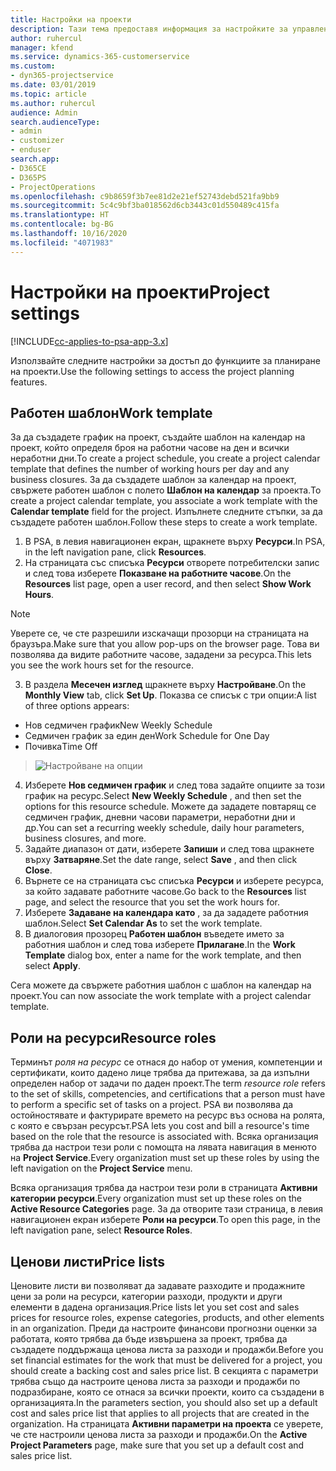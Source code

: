 ```yaml
---
title: Настройки на проекти
description: Тази тема предоставя информация за настройките за управление на проекти.
author: ruhercul
manager: kfend
ms.service: dynamics-365-customerservice
ms.custom:
- dyn365-projectservice
ms.date: 03/01/2019
ms.topic: article
ms.author: ruhercul
audience: Admin
search.audienceType:
- admin
- customizer
- enduser
search.app:
- D365CE
- D365PS
- ProjectOperations
ms.openlocfilehash: c9b8659f3b7ee81d2e21ef52743debd521fa9bb9
ms.sourcegitcommit: 5c4c9bf3ba018562d6cb3443c01d550489c415fa
ms.translationtype: HT
ms.contentlocale: bg-BG
ms.lasthandoff: 10/16/2020
ms.locfileid: "4071983"
---
```

# <a name="project-settings"></a><span data-ttu-id="0d869-103">Настройки на проекти</span><span class="sxs-lookup"><span data-stu-id="0d869-103">Project settings</span></span>

[!INCLUDE[cc-applies-to-psa-app-3.x](../includes/cc-applies-to-psa-app-3x.md)]

<span data-ttu-id="0d869-104">Използвайте следните настройки за достъп до функциите за планиране на проекти.</span><span class="sxs-lookup"><span data-stu-id="0d869-104">Use the following settings to access the project planning features.</span></span>

## <a name="work-template"></a><span data-ttu-id="0d869-105">Работен шаблон</span><span class="sxs-lookup"><span data-stu-id="0d869-105">Work template</span></span>

<span data-ttu-id="0d869-106">За да създадете график на проект, създайте шаблон на календар на проект, който определя броя на работни часове на ден и всички неработни дни.</span><span class="sxs-lookup"><span data-stu-id="0d869-106">To create a project schedule, you create a project calendar template that defines the number of working hours per day and any business closures.</span></span> <span data-ttu-id="0d869-107">За да създадете шаблон за календар на проект, свържете работен шаблон с полето **Шаблон на календар** за проекта.</span><span class="sxs-lookup"><span data-stu-id="0d869-107">To create a project calendar template, you associate a work template with the **Calendar template** field for the project.</span></span> <span data-ttu-id="0d869-108">Изпълнете следните стъпки, за да създадете работен шаблон.</span><span class="sxs-lookup"><span data-stu-id="0d869-108">Follow these steps to create a work template.</span></span>

1. <span data-ttu-id="0d869-109">В PSA, в левия навигационен екран, щракнете върху **Ресурси**.</span><span class="sxs-lookup"><span data-stu-id="0d869-109">In PSA, in the left navigation pane, click **Resources**.</span></span> 
2. <span data-ttu-id="0d869-110">На страницата със списъка **Ресурси** отворете потребителски запис и след това изберете **Показване на работните часове**.</span><span class="sxs-lookup"><span data-stu-id="0d869-110">On the **Resources** list page, open a user record, and then select **Show Work Hours**.</span></span>

  > [!NOTE]
  > <span data-ttu-id="0d869-111">Уверете се, че сте разрешили изскачащи прозорци на страницата на браузъра.</span><span class="sxs-lookup"><span data-stu-id="0d869-111">Make sure that you allow pop-ups on the browser page.</span></span> <span data-ttu-id="0d869-112">Това ви позволява да видите работните часове, зададени за ресурса.</span><span class="sxs-lookup"><span data-stu-id="0d869-112">This lets you see the work hours set for the resource.</span></span>
  
3. <span data-ttu-id="0d869-113">В раздела **Месечен изглед** щракнете върху **Настройване**.</span><span class="sxs-lookup"><span data-stu-id="0d869-113">On the **Monthly View** tab, click **Set Up**.</span></span> <span data-ttu-id="0d869-114">Показва се списък с три опции:</span><span class="sxs-lookup"><span data-stu-id="0d869-114">A list of three options appears:</span></span> 

  - <span data-ttu-id="0d869-115">Нов седмичен график</span><span class="sxs-lookup"><span data-stu-id="0d869-115">New Weekly Schedule</span></span>
  - <span data-ttu-id="0d869-116">Седмичен график за един ден</span><span class="sxs-lookup"><span data-stu-id="0d869-116">Work Schedule for One Day</span></span>
  - <span data-ttu-id="0d869-117">Почивка</span><span class="sxs-lookup"><span data-stu-id="0d869-117">Time Off</span></span>

> ![Настройване на опции](media/project-13.png)

4. <span data-ttu-id="0d869-119">Изберете **Нов седмичен график** и след това задайте опциите за този график на ресурс.</span><span class="sxs-lookup"><span data-stu-id="0d869-119">Select **New Weekly Schedule** , and then set the options for this resource schedule.</span></span> <span data-ttu-id="0d869-120">Можете да зададете повтарящ се седмичен график, дневни часови параметри, неработни дни и др.</span><span class="sxs-lookup"><span data-stu-id="0d869-120">You can set a recurring weekly schedule, daily hour parameters, business closures, and more.</span></span>
5. <span data-ttu-id="0d869-121">Задайте диапазон от дати, изберете **Запиши** и след това щракнете върху **Затваряне**.</span><span class="sxs-lookup"><span data-stu-id="0d869-121">Set the date range, select **Save** , and then click **Close**.</span></span> 
6. <span data-ttu-id="0d869-122">Върнете се на страницата със списъка **Ресурси** и изберете ресурса, за който задавате работните часове.</span><span class="sxs-lookup"><span data-stu-id="0d869-122">Go back to the **Resources** list page, and select the resource that you set the work hours for.</span></span> 
7. <span data-ttu-id="0d869-123">Изберете **Задаване на календара като** , за да зададете работния шаблон.</span><span class="sxs-lookup"><span data-stu-id="0d869-123">Select **Set Calendar As** to set the work template.</span></span> 
8. <span data-ttu-id="0d869-124">В диалоговия прозорец **Работен шаблон** въведете името за работния шаблон и след това изберете **Прилагане**.</span><span class="sxs-lookup"><span data-stu-id="0d869-124">In the **Work Template** dialog box, enter a name for the work template, and then select **Apply**.</span></span> 

<span data-ttu-id="0d869-125">Сега можете да свържете работния шаблон с шаблон на календар на проект.</span><span class="sxs-lookup"><span data-stu-id="0d869-125">You can now associate the work template with a project calendar template.</span></span>

## <a name="resource-roles"></a><span data-ttu-id="0d869-126">Роли на ресурси</span><span class="sxs-lookup"><span data-stu-id="0d869-126">Resource roles</span></span>

<span data-ttu-id="0d869-127">Терминът *роля на ресурс* се отнася до набор от умения, компетенции и сертификати, които дадено лице трябва да притежава, за да изпълни определен набор от задачи по даден проект.</span><span class="sxs-lookup"><span data-stu-id="0d869-127">The term *resource role* refers to the set of skills, competencies, and certifications that a person must have to perform a specific set of tasks on a project.</span></span> <span data-ttu-id="0d869-128">PSA ви позволява да остойностявате и фактурирате времето на ресурс въз основа на ролята, с която е свързан ресурсът.</span><span class="sxs-lookup"><span data-stu-id="0d869-128">PSA lets you cost and bill a resource's time based on the role that the resource is associated with.</span></span> <span data-ttu-id="0d869-129">Всяка организация трябва да настрои тези роли с помощта на лявата навигация в менюто на **Project Service**.</span><span class="sxs-lookup"><span data-stu-id="0d869-129">Every organization must set up these roles by using the left navigation on the **Project Service** menu.</span></span>

<span data-ttu-id="0d869-130">Всяка организация трябва да настрои тези роли в страницата **Активни категории ресурси**.</span><span class="sxs-lookup"><span data-stu-id="0d869-130">Every organization must set up these roles on the **Active Resource Categories** page.</span></span> <span data-ttu-id="0d869-131">За да отворите тази страница, в левия навигационен екран изберете **Роли на ресурси**.</span><span class="sxs-lookup"><span data-stu-id="0d869-131">To open this page, in the left navigation pane, select **Resource Roles**.</span></span>

## <a name="price-lists"></a><span data-ttu-id="0d869-132">Ценови листи</span><span class="sxs-lookup"><span data-stu-id="0d869-132">Price lists</span></span>

<span data-ttu-id="0d869-133">Ценовите листи ви позволяват да задавате разходите и продажните цени за роли на ресурси, категории разходи, продукти и други елементи в дадена организация.</span><span class="sxs-lookup"><span data-stu-id="0d869-133">Price lists let you set cost and sales prices for resource roles, expense categories, products, and other elements in an organization.</span></span> <span data-ttu-id="0d869-134">Преди да настроите финансови прогнозни оценки за работата, която трябва да бъде извършена за проект, трябва да създадете поддържаща ценова листа за разходи и продажби.</span><span class="sxs-lookup"><span data-stu-id="0d869-134">Before you set financial estimates for the work that must be delivered for a project, you should create a backing cost and sales price list.</span></span> <span data-ttu-id="0d869-135">В секцията с параметри трябва също да настроите ценова листа за разходи и продажби по подразбиране, която се отнася за всички проекти, които са създадени в организацията.</span><span class="sxs-lookup"><span data-stu-id="0d869-135">In the parameters section, you should also set up a default cost and sales price list that applies to all projects that are created in the organization.</span></span> <span data-ttu-id="0d869-136">На страницата **Активни параметри на проекта** се уверете, че сте настроили ценова листа за разходи и продажби.</span><span class="sxs-lookup"><span data-stu-id="0d869-136">On the **Active Project Parameters** page, make sure that you set up a default cost and sales price list.</span></span>
